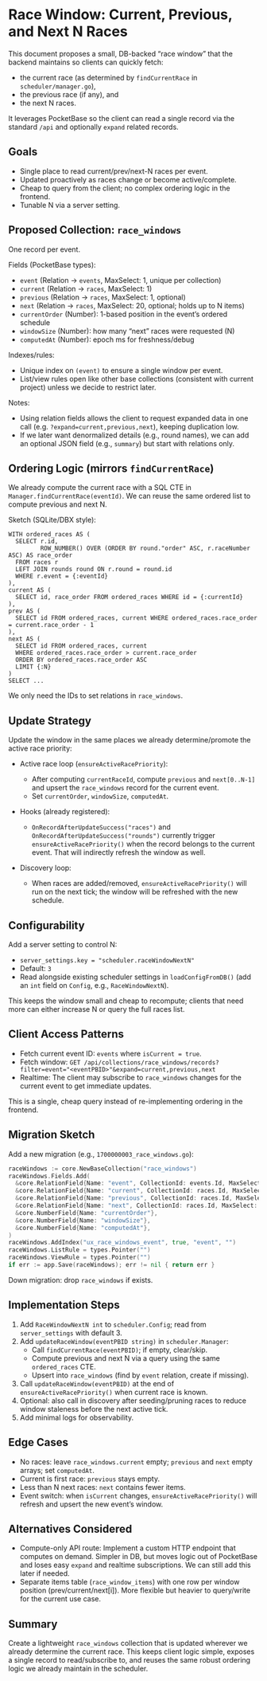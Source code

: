 # Race Window: Current, Previous, and Next N Races

This document proposes a small, DB-backed “race window” that the backend
maintains so clients can quickly fetch:

- the current race (as determined by `findCurrentRace` in
  `scheduler/manager.go`),
- the previous race (if any), and
- the next N races.

It leverages PocketBase so the client can read a single record via the standard
`/api` and optionally `expand` related records.

## Goals

- Single place to read current/prev/next-N races per event.
- Updated proactively as races change or become active/complete.
- Cheap to query from the client; no complex ordering logic in the frontend.
- Tunable N via a server setting.

## Proposed Collection: `race_windows`

One record per event.

Fields (PocketBase types):

- `event` (Relation → `events`, MaxSelect: 1, unique per collection)
- `current` (Relation → `races`, MaxSelect: 1)
- `previous` (Relation → `races`, MaxSelect: 1, optional)
- `next` (Relation → `races`, MaxSelect: 20, optional; holds up to N items)
- `currentOrder` (Number): 1-based position in the event’s ordered schedule
- `windowSize` (Number): how many “next” races were requested (N)
- `computedAt` (Number): epoch ms for freshness/debug

Indexes/rules:

- Unique index on `(event)` to ensure a single window per event.
- List/view rules open like other base collections (consistent with current
  project) unless we decide to restrict later.

Notes:

- Using relation fields allows the client to request expanded data in one call
  (e.g. `?expand=current,previous,next`), keeping duplication low.
- If we later want denormalized details (e.g., round names), we can add an
  optional JSON field (e.g., `summary`) but start with relations only.

## Ordering Logic (mirrors `findCurrentRace`)

We already compute the current race with a SQL CTE in
`Manager.findCurrentRace(eventId)`. We can reuse the same ordered list to
compute previous and next N.

Sketch (SQLite/DBX style):

```
WITH ordered_races AS (
  SELECT r.id,
         ROW_NUMBER() OVER (ORDER BY round."order" ASC, r.raceNumber ASC) AS race_order
  FROM races r
  LEFT JOIN rounds round ON r.round = round.id
  WHERE r.event = {:eventId}
),
current AS (
  SELECT id, race_order FROM ordered_races WHERE id = {:currentId}
),
prev AS (
  SELECT id FROM ordered_races, current WHERE ordered_races.race_order = current.race_order - 1
),
next AS (
  SELECT id FROM ordered_races, current 
  WHERE ordered_races.race_order > current.race_order
  ORDER BY ordered_races.race_order ASC
  LIMIT {:N}
)
SELECT ...
```

We only need the IDs to set relations in `race_windows`.

## Update Strategy

Update the window in the same places we already determine/promote the active
race priority:

- Active race loop (`ensureActiveRacePriority`):
  - After computing `currentRaceId`, compute `previous` and `next[0..N-1]` and
    upsert the `race_windows` record for the current event.
  - Set `currentOrder`, `windowSize`, `computedAt`.

- Hooks (already registered):
  - `OnRecordAfterUpdateSuccess("races")` and
    `OnRecordAfterUpdateSuccess("rounds")` currently trigger
    `ensureActiveRacePriority()` when the record belongs to the current event.
    That will indirectly refresh the window as well.

- Discovery loop:
  - When races are added/removed, `ensureActiveRacePriority()` will run on the
    next tick; the window will be refreshed with the new schedule.

## Configurability

Add a server setting to control N:

- `server_settings.key = "scheduler.raceWindowNextN"`
- Default: `3`
- Read alongside existing scheduler settings in `loadConfigFromDB()` (add an
  `int` field on `Config`, e.g., `RaceWindowNextN`).

This keeps the window small and cheap to recompute; clients that need more can
either increase N or query the full races list.

## Client Access Patterns

- Fetch current event ID: `events` where `isCurrent = true`.
- Fetch window:
  `GET /api/collections/race_windows/records?filter=event="<eventPBID>"&expand=current,previous,next`
- Realtime: The client may subscribe to `race_windows` changes for the current
  event to get immediate updates.

This is a single, cheap query instead of re-implementing ordering in the
frontend.

## Migration Sketch

Add a new migration (e.g., `1700000003_race_windows.go`):

```go
raceWindows := core.NewBaseCollection("race_windows")
raceWindows.Fields.Add(
  &core.RelationField{Name: "event", CollectionId: events.Id, MaxSelect: 1},
  &core.RelationField{Name: "current", CollectionId: races.Id, MaxSelect: 1},
  &core.RelationField{Name: "previous", CollectionId: races.Id, MaxSelect: 1},
  &core.RelationField{Name: "next", CollectionId: races.Id, MaxSelect: 20},
  &core.NumberField{Name: "currentOrder"},
  &core.NumberField{Name: "windowSize"},
  &core.NumberField{Name: "computedAt"},
)
raceWindows.AddIndex("ux_race_windows_event", true, "event", "")
raceWindows.ListRule = types.Pointer("")
raceWindows.ViewRule = types.Pointer("")
if err := app.Save(raceWindows); err != nil { return err }
```

Down migration: drop `race_windows` if exists.

## Implementation Steps

1. Add `RaceWindowNextN int` to `scheduler.Config`; read from `server_settings`
   with default 3.
2. Add `updateRaceWindow(eventPBID string)` in `scheduler.Manager`:
   - Call `findCurrentRace(eventPBID)`; if empty, clear/skip.
   - Compute previous and next N via a query using the same `ordered_races` CTE.
   - Upsert into `race_windows` (find by `event` relation, create if missing).
3. Call `updateRaceWindow(eventPBID)` at the end of `ensureActiveRacePriority()`
   when current race is known.
4. Optional: also call in discovery after seeding/pruning races to reduce window
   staleness before the next active tick.
5. Add minimal logs for observability.

## Edge Cases

- No races: leave `race_windows.current` empty; `previous` and `next` empty
  arrays; set `computedAt`.
- Current is first race: `previous` stays empty.
- Less than N next races: `next` contains fewer items.
- Event switch: when `isCurrent` changes, `ensureActiveRacePriority()` will
  refresh and upsert the new event’s window.

## Alternatives Considered

- Compute-only API route: Implement a custom HTTP endpoint that computes on
  demand. Simpler in DB, but moves logic out of PocketBase and loses easy
  `expand` and realtime subscriptions. We can still add this later if needed.
- Separate items table (`race_window_items`) with one row per window position
  (prev/current/next[i]). More flexible but heavier to query/write for the
  current use case.

## Summary

Create a lightweight `race_windows` collection that is updated wherever we
already determine the current race. This keeps client logic simple, exposes a
single record to read/subscribe to, and reuses the same robust ordering logic we
already maintain in the scheduler.

